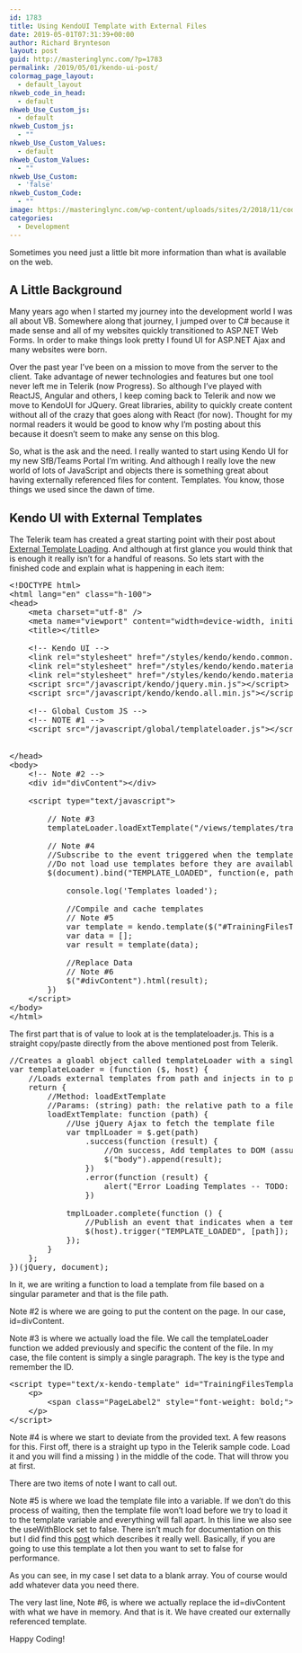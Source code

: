 ```yaml
---
id: 1783
title: Using KendoUI Template with External Files
date: 2019-05-01T07:31:39+00:00
author: Richard Brynteson
layout: post
guid: http://masteringlync.com/?p=1783
permalink: /2019/05/01/kendo-ui-post/
colormag_page_layout:
  - default_layout
nkweb_code_in_head:
  - default
nkweb_Use_Custom_js:
  - default
nkweb_Custom_js:
  - ""
nkweb_Use_Custom_Values:
  - default
nkweb_Custom_Values:
  - ""
nkweb_Use_Custom:
  - 'false'
nkweb_Custom_Code:
  - ""
image: https://masteringlync.com/wp-content/uploads/sites/2/2018/11/code2.png
categories:
  - Development
---
```


Sometimes you need just a little bit more information than what is available on the web.

## A Little Background

Many years ago when I started my journey into the development world I was all about VB. Somewhere along that journey, I jumped over to C# because it made sense and all of my websites quickly transitioned to ASP.NET Web Forms. In order to make things look pretty I found UI for ASP.NET Ajax and many websites were born.

Over the past year I&#8217;ve been on a mission to move from the server to the client. Take advantage of newer technologies and features but one tool never left me in Telerik (now Progress). So although I&#8217;ve played with ReactJS, Angular and others, I keep coming back to Telerik and now we move to KendoUI for JQuery. Great libraries, ability to quickly create content without all of the crazy that goes along with React (for now). Thought for my normal readers it would be good to know why I&#8217;m posting about this because it doesn&#8217;t seem to make any sense on this blog.

So, what is the ask and the need. I really wanted to start using Kendo UI for my new SfB/Teams Portal I&#8217;m writing. And although I really love the new world of lots of JavaScript and objects there is something great about having externally referenced files for content. Templates. You know, those things we used since the dawn of time.

## Kendo UI with External Templates

The Telerik team has created a great starting point with their post about [External Template Loading](https://docs.telerik.com/kendo-ui/framework/templates/load-remote). And although at first glance you would think that is enough it really isn&#8217;t for a handful of reasons. So lets start with the finished code and explain what is happening in each item:

<pre class="brush: xml; title: ; notranslate" title="">&lt;!DOCTYPE html&gt;
&lt;html lang="en" class="h-100"&gt;
&lt;head&gt;
    &lt;meta charset="utf-8" /&gt;
    &lt;meta name="viewport" content="width=device-width, initial-scale=1, shrink-to-fit=no"&gt;
    &lt;title&gt;&lt;/title&gt;

    &lt;!-- Kendo UI --&gt;
    &lt;link rel="stylesheet" href="/styles/kendo/kendo.common.min.css" /&gt;
    &lt;link rel="stylesheet" href="/styles/kendo/kendo.material.min.css" /&gt;
    &lt;link rel="stylesheet" href="/styles/kendo/kendo.material.mobile.min.css" /&gt;
    &lt;script src="/javascript/kendo/jquery.min.js"&gt;&lt;/script&gt;
    &lt;script src="/javascript/kendo/kendo.all.min.js"&gt;&lt;/script&gt;

    &lt;!-- Global Custom JS --&gt;
    &lt;!-- NOTE #1 --&gt;
    &lt;script src="/javascript/global/templateloader.js"&gt;&lt;/script&gt;


&lt;/head&gt;
&lt;body&gt;
    &lt;!-- Note #2 --&gt;
    &lt;div id="divContent"&gt;&lt;/div&gt;

    &lt;script type="text/javascript"&gt;

        // Note #3
        templateLoader.loadExtTemplate("/views/templates/training-files.htm");

        // Note #4
        //Subscribe to the event triggered when the templates are loaded
        //Do not load use templates before they are available
        $(document).bind("TEMPLATE_LOADED", function(e, path) {

            console.log('Templates loaded');

            //Compile and cache templates  
            // Note #5
            var template = kendo.template($("#TrainingFilesTemplate").html(),{useWithBlock:false});
            var data = [];
            var result = template(data);

            //Replace Data
            // Note #6
            $("#divContent").html(result);
        })
    &lt;/script&gt;
&lt;/body&gt;
&lt;/html&gt;
</pre>

The first part that is of value to look at is the templateloader.js. This is a straight copy/paste directly from the above mentioned post from Telerik.

<pre class="brush: jscript; title: ; notranslate" title="">//Creates a gloabl object called templateLoader with a single method "loadExtTemplate"
var templateLoader = (function ($, host) {
    //Loads external templates from path and injects in to page DOM
    return {
        //Method: loadExtTemplate
        //Params: (string) path: the relative path to a file that contains template definition(s)
        loadExtTemplate: function (path) {
            //Use jQuery Ajax to fetch the template file
            var tmplLoader = $.get(path)
                .success(function (result) {
                    //On success, Add templates to DOM (assumes file only has template definitions)
                    $("body").append(result);
                })
                .error(function (result) {
                    alert("Error Loading Templates -- TODO: Better Error Handling");
                })

            tmplLoader.complete(function () {
                //Publish an event that indicates when a template is done loading
                $(host).trigger("TEMPLATE_LOADED", [path]);
            });
        }
    };
})(jQuery, document);
</pre>

In it, we are writing a function to load a template from file based on a singular parameter and that is the file path. 

Note #2 is where we are going to put the content on the page. In our case, id=divContent.

Note #3 is where we actually load the file. We call the templateLoader function we added previously and specific the content of the file. In my case, the file content is simply a single paragraph. The key is the type and remember the ID.

<pre class="brush: xml; title: ; notranslate" title="">&lt;script type="text/x-kendo-template" id="TrainingFilesTemplate"&gt;
    &lt;p&gt;
        &lt;span class="PageLabel2" style="font-weight: bold;"&gt;CLIENT (WINDOWS, MOBILE, ETC.)&lt;/span&gt;
    &lt;/p&gt;
&lt;/script&gt;
</pre>

Note #4 is where we start to deviate from the provided text. A few reasons for this. First off, there is a straight up typo in the Telerik sample code. Load it and you will find a missing ) in the middle of the code. That will throw you at first.

There are two items of note I want to call out.

Note #5 is where we load the template file into a variable. If we don&#8217;t do this process of waiting, then the template file won&#8217;t load before we try to load it to the template variable and everything will fall apart. In this line we also see the useWithBlock set to false. There isn&#8217;t much for documentation on this but I did find this [post](https://www.telerik.com/forums/usewithblock-explanation) which describes it really well. Basically, if you are going to use this template a lot then you want to set to false for performance.

As you can see, in my case I set data to a blank array. You of course would add whatever data you need there. 

The very last line, Note #6, is where we actually replace the id=divContent with what we have in memory. And that is it. We have created our externally referenced template.

Happy Coding!